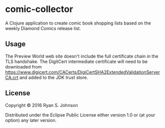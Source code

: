 # comic-collector

A Clojure application to create comic book shopping lists based on the weekly Diamond Comics release list.

## Usage

The Preview World web site doesn't include the full certificate chain in the TLS handshake.  The DigitCert intermediate certificate will need to be downloaded from https://www.digicert.com/CACerts/DigiCertSHA2ExtendedValidationServerCA.crt and added to the JDK trust store.

## License

Copyright © 2016 Ryan S. Johnson

Distributed under the Eclipse Public License either version 1.0 or (at
your option) any later version.
